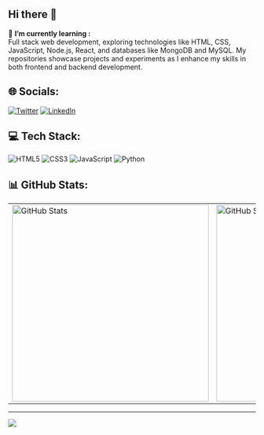 ## Hi there 👋

 🌱 **I’m currently learning :**  <br>Full stack web development, exploring technologies like HTML, CSS, JavaScript, Node.js, React, and databases like MongoDB and MySQL. My repositories showcase projects and experiments as I enhance my skills in both frontend and backend development.

## 🌐 Socials:
[![Twitter](https://img.shields.io/badge/Twitter-%231DA1F2.svg?logo=Twitter&logoColor=white)](https://x.com/gxdhx_) [![LinkedIn](https://img.shields.io/badge/LinkedIn-%230077B5.svg?logo=linkedin&logoColor=white)](https://linkedin.com/in/gxdhx)

## 💻 Tech Stack:
![HTML5](https://img.shields.io/badge/html5-%23E34F26.svg?style=for-the-badge&logo=html5&logoColor=white) ![CSS3](https://img.shields.io/badge/css3-%231572B6.svg?style=for-the-badge&logo=css3&logoColor=white) ![JavaScript](https://img.shields.io/badge/javascript-%23323330.svg?style=for-the-badge&logo=javascript&logoColor=%23F7DF1E) ![Python](https://img.shields.io/badge/python-%234B8BBE.svg?style=for-the-badge&logo=python&logoColor=white)

## 📊 GitHub Stats:
<table align="center">
  <tr>
    <td>
      <img src="https://github-readme-stats.vercel.app/api?username=gxdhx&show_icons=true&theme=bear" width="400" alt="GitHub Stats">
    </td>
    <td>
      <img src="https://streak-stats.demolab.com?user=gxdhx&theme=date-night&card_height=190" width="400" alt="GitHub Streak">
    </td>
  </tr>
</table>


---
[![](https://visitcount.itsvg.in/api?id=gxdhx&icon=0&color=0)](https://visitcount.itsvg.in)
